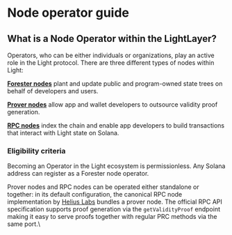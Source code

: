 # Node operator guide

## What is a Node Operator within the LightLayer?[​](https://docs.eigenlayer.xyz/eigenlayer/operator-guides/operator-introduction#what-is-a-node-operator-within-eigenlayer) <a href="#what-is-a-node-operator-within-eigenlayer" id="what-is-a-node-operator-within-eigenlayer"></a>

Operators, who can be either individuals or organizations, play an active role in the Light protocol. There are three different types of nodes within Light:

[**Forester nodes**](run-a-node/forester-nodes.md) plant and update public and program-owned state trees on behalf of developers and users.

[**Prover nodes**](run-a-node/prover-node.md) allow app and wallet developers to outsource validity proof generation.

[**RPC nodes**](run-a-node/rpc-nodes.md) index the chain and enable app developers to build transactions that interact with Light state on Solana.

### Eligibility criteria&#x20;

Becoming an Operator in the Light ecosystem is permissionless. Any Solana address can register as a Forester node operator.&#x20;

Prover nodes and RPC nodes can be operated either standalone or together: in its default configuration, the canonical RPC node implementation by [Helius Labs](https://github.com/helius-labs/photon) bundles a prover node. The official RPC API specification supports proof generation via the `getValidityProof` endpoint making it easy to serve proofs together with regular PRC methods via the same port.\







